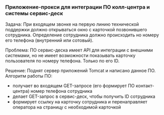 ### Приложение-прокси для интеграции ПО колл-центра и системы сервис-деск
Задача: При входящем звонке на первую линию технической поддержки должно открываться окно с карточкой позвонившего сотрудника.
Определение сотрудника должно происходить но номеру его телефона (внутренний или сотовый).

Проблема: ПО сервис-деска имеет API для интеграции с внешними системами, но не имеет возможности показывать карточку пользователя по номеру телефона. Только по его ID.

Решение: Поднят сервер приложений Tomcat и написано данное ПО. Алгоритм работы ПО:
 - получает во входящем GET-запросе (его формирует ПО контакт-центра) номер телефона сотрудника
 - делает GET-запрос в сервис-деск, чтобы получить ID сотрудника
 - формирует ссылку на карточку сотрудника и перенаправляет оператора на страницу с необходимой карточкой
